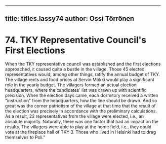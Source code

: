 
---

title: titles.lassy74
author: Ossi Törrönen
---


    
# 74. TKY Representative Council's First Elections

When the TKY representative council was established and the first elections approached, it caused quite a bustle in the village. Those 45 elected representatives would, among other things, ratify the annual budget of TKY. The village rents and food prices at Servin Mökki would play a significant role in the yearly budget. The villagers formed an actual election headquarters, where the candidates' list was drawn up with scientific precision. When the election days came, each dormitory received a written "instruction" from the headquarters, how the line should be drawn. And so great was the corner patriotism of the village at that time that the result of the election was precisely in accordance with the preliminary calculations. As a result, 23 representatives from the village were elected, i.e., an absolute majority. Naturally, there was one factor that had an impact on the results. The villagers were able to play at the home field, i.e., they could vote at the fireplace hall of TKY 3. Those who lived in Helsinki had to drag themselves to Poli."
